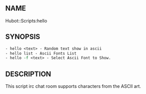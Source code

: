 ## NAME ##

Hubot::Scripts:hello 

## SYNOPSIS ##

```perl
- hello <text> - Random text show in ascii
- hello list - Ascii Fonts List
- hello -f <text> - Select Ascii Font to Show. 
```

## DESCRIPTION ##

This script irc chat room supports characters from the ASCII art.

